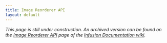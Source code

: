 ```yaml
---
title: Image Reorderer API
layout: default
---
```


_This page is still under construction. An archived version can be found on the [Image Reorderer API](http://wiki.fluidproject.org/display/docs/Image+Reorderer+API) page of the [Infusion Documentation wiki](http://wiki.fluidproject.org/display/docs/Infusion+Documentation)._
